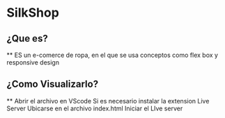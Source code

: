 # SilkShop

## ¿Que es?
**
ES un e-comerce de ropa, en el que se usa conceptos como flex box y responsive design

## ¿Como Visualizarlo?
**
Abrir el archivo en VScode
Si es necesario instalar la extension Live Server
Ubicarse en el archivo index.html
Iniciar el LIve server